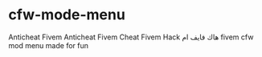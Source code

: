 # cfw-mode-menu
Anticheat
Fivem Anticheat
Fivem Cheat
Fivem Hack
هاك فايف ام
fivem cfw mod menu made for fun
